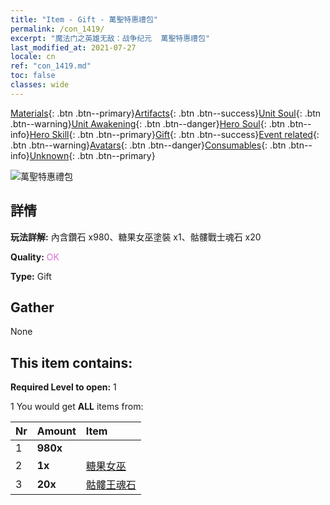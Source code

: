 ```yaml
---
title: "Item - Gift - 萬聖特惠禮包"
permalink: /con_1419/
excerpt: "魔法门之英雄无敌：战争纪元  萬聖特惠禮包"
last_modified_at: 2021-07-27
locale: cn
ref: "con_1419.md"
toc: false
classes: wide
---
```

 [Materials](/ItemsCN/){: .btn .btn--primary}[Artifacts](/ItemsCN/Artifacts/){: .btn .btn--success}[Unit Soul](/ItemsCN/UnitSoul/){: .btn .btn--warning}[Unit Awakening](/ItemsCN/UnitAwakening/){: .btn .btn--danger}[Hero Soul](/ItemsCN/HeroSoul/){: .btn .btn--info}[Hero Skill](/ItemsCN/HeroSkill/){: .btn .btn--primary}[Gift](/ItemsCN/Gift/){: .btn .btn--success}[Event related](/ItemsCN/Events/){: .btn .btn--warning}[Avatars](/ItemsCN/Avatars/){: .btn .btn--danger}[Consumables](/ItemsCN/Consumables/){: .btn .btn--info}[Unknown](/ItemsCN/Unknown/){: .btn .btn--primary}

 ![萬聖特惠禮包](/images/t/i_907033.png)

## 詳情
 **玩法詳解:** 內含鑽石 x980、糖果女巫塗裝 x1、骷髏戰士魂石 x20

 **Quality:** <span style="color: #DA70D6">OK</span>

 **Type:** Gift

## Gather

  None

## This item contains:

 **Required Level to open:** 1

 1 You would get **ALL** items  from:

  | Nr | Amount |     Item    |
  |:---|:-------|:------------|
  | 1 |  **980x** | <i class="fas fa-gem"/> |  | 
  | 2 |  **1x** | [糖果女巫](/cn/Items/con_1053/) |  | 
  | 3 |  **20x** | [骷髏王魂石](/cn/Items/unt_297/) |  | 
